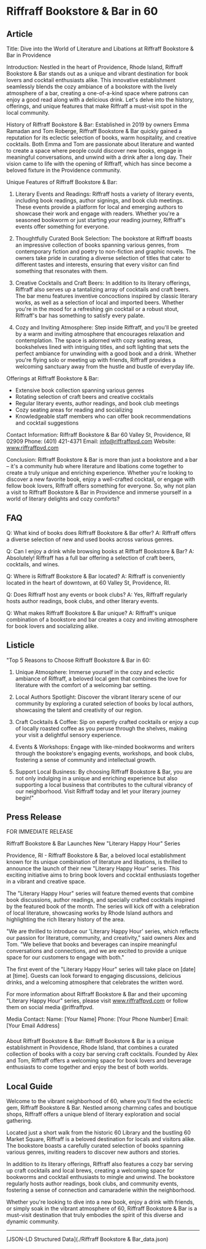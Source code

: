 # Riffraff Bookstore & Bar in 60

## Article
Title: Dive into the World of Literature and Libations at Riffraff Bookstore & Bar in Providence

Introduction:
Nestled in the heart of Providence, Rhode Island, Riffraff Bookstore & Bar stands out as a unique and vibrant destination for book lovers and cocktail enthusiasts alike. This innovative establishment seamlessly blends the cozy ambiance of a bookstore with the lively atmosphere of a bar, creating a one-of-a-kind space where patrons can enjoy a good read along with a delicious drink. Let's delve into the history, offerings, and unique features that make Riffraff a must-visit spot in the local community.

History of Riffraff Bookstore & Bar:
Established in 2019 by owners Emma Ramadan and Tom Roberge, Riffraff Bookstore & Bar quickly gained a reputation for its eclectic selection of books, warm hospitality, and creative cocktails. Both Emma and Tom are passionate about literature and wanted to create a space where people could discover new books, engage in meaningful conversations, and unwind with a drink after a long day. Their vision came to life with the opening of Riffraff, which has since become a beloved fixture in the Providence community.

Unique Features of Riffraff Bookstore & Bar:

1. Literary Events and Readings:
Riffraff hosts a variety of literary events, including book readings, author signings, and book club meetings. These events provide a platform for local and emerging authors to showcase their work and engage with readers. Whether you're a seasoned bookworm or just starting your reading journey, Riffraff's events offer something for everyone.

2. Thoughtfully Curated Book Selection:
The bookstore at Riffraff boasts an impressive collection of books spanning various genres, from contemporary fiction and poetry to non-fiction and graphic novels. The owners take pride in curating a diverse selection of titles that cater to different tastes and interests, ensuring that every visitor can find something that resonates with them.

3. Creative Cocktails and Craft Beers:
In addition to its literary offerings, Riffraff also serves up a tantalizing array of cocktails and craft beers. The bar menu features inventive concoctions inspired by classic literary works, as well as a selection of local and imported beers. Whether you're in the mood for a refreshing gin cocktail or a robust stout, Riffraff's bar has something to satisfy every palate.

4. Cozy and Inviting Atmosphere:
Step inside Riffraff, and you'll be greeted by a warm and inviting atmosphere that encourages relaxation and contemplation. The space is adorned with cozy seating areas, bookshelves lined with intriguing titles, and soft lighting that sets the perfect ambiance for unwinding with a good book and a drink. Whether you're flying solo or meeting up with friends, Riffraff provides a welcoming sanctuary away from the hustle and bustle of everyday life.

Offerings at Riffraff Bookstore & Bar:
- Extensive book collection spanning various genres
- Rotating selection of craft beers and creative cocktails
- Regular literary events, author readings, and book club meetings
- Cozy seating areas for reading and socializing
- Knowledgeable staff members who can offer book recommendations and cocktail suggestions

Contact Information:
Riffraff Bookstore & Bar
60 Valley St, Providence, RI 02909
Phone: (401) 421-4371
Email: info@riffraffpvd.com
Website: www.riffraffpvd.com

Conclusion:
Riffraff Bookstore & Bar is more than just a bookstore and a bar – it's a community hub where literature and libations come together to create a truly unique and enriching experience. Whether you're looking to discover a new favorite book, enjoy a well-crafted cocktail, or engage with fellow book lovers, Riffraff offers something for everyone. So, why not plan a visit to Riffraff Bookstore & Bar in Providence and immerse yourself in a world of literary delights and cozy comforts?

## FAQ
Q: What kind of books does Riffraff Bookstore & Bar offer?
A: Riffraff offers a diverse selection of new and used books across various genres.

Q: Can I enjoy a drink while browsing books at Riffraff Bookstore & Bar?
A: Absolutely! Riffraff has a full bar offering a selection of craft beers, cocktails, and wines.

Q: Where is Riffraff Bookstore & Bar located?
A: Riffraff is conveniently located in the heart of downtown, at 60 Valley St, Providence, RI.

Q: Does Riffraff host any events or book clubs?
A: Yes, Riffraff regularly hosts author readings, book clubs, and other literary events.

Q: What makes Riffraff Bookstore & Bar unique?
A: Riffraff's unique combination of a bookstore and bar creates a cozy and inviting atmosphere for book lovers and socializing alike.

## Listicle
"Top 5 Reasons to Choose Riffraff Bookstore & Bar in 60:

1. Unique Atmosphere: Immerse yourself in the cozy and eclectic ambiance of Riffraff, a beloved local gem that combines the love for literature with the comfort of a welcoming bar setting.

2. Local Authors Spotlight: Discover the vibrant literary scene of our community by exploring a curated selection of books by local authors, showcasing the talent and creativity of our region.

3. Craft Cocktails & Coffee: Sip on expertly crafted cocktails or enjoy a cup of locally roasted coffee as you peruse through the shelves, making your visit a delightful sensory experience.

4. Events & Workshops: Engage with like-minded bookworms and writers through the bookstore's engaging events, workshops, and book clubs, fostering a sense of community and intellectual growth.

5. Support Local Business: By choosing Riffraff Bookstore & Bar, you are not only indulging in a unique and enriching experience but also supporting a local business that contributes to the cultural vibrancy of our neighborhood. Visit Riffraff today and let your literary journey begin!"

## Press Release
FOR IMMEDIATE RELEASE

Riffraff Bookstore & Bar Launches New "Literary Happy Hour" Series

Providence, RI - Riffraff Bookstore & Bar, a beloved local establishment known for its unique combination of literature and libations, is thrilled to announce the launch of their new "Literary Happy Hour" series. This exciting initiative aims to bring book lovers and cocktail enthusiasts together in a vibrant and creative space.

The "Literary Happy Hour" series will feature themed events that combine book discussions, author readings, and specially crafted cocktails inspired by the featured book of the month. The series will kick off with a celebration of local literature, showcasing works by Rhode Island authors and highlighting the rich literary history of the area.

"We are thrilled to introduce our 'Literary Happy Hour' series, which reflects our passion for literature, community, and creativity," said owners Alex and Tom. "We believe that books and beverages can inspire meaningful conversations and connections, and we are excited to provide a unique space for our customers to engage with both."

The first event of the "Literary Happy Hour" series will take place on [date] at [time]. Guests can look forward to engaging discussions, delicious drinks, and a welcoming atmosphere that celebrates the written word.

For more information about Riffraff Bookstore & Bar and their upcoming "Literary Happy Hour" series, please visit www.riffraffpvd.com or follow them on social media @riffraffpvd.

Media Contact:
Name: [Your Name]
Phone: [Your Phone Number]
Email: [Your Email Address]

###

About Riffraff Bookstore & Bar:
Riffraff Bookstore & Bar is a unique establishment in Providence, Rhode Island, that combines a curated collection of books with a cozy bar serving craft cocktails. Founded by Alex and Tom, Riffraff offers a welcoming space for book lovers and beverage enthusiasts to come together and enjoy the best of both worlds.

## Local Guide
Welcome to the vibrant neighborhood of 60, where you'll find the eclectic gem, Riffraff Bookstore & Bar. Nestled among charming cafes and boutique shops, Riffraff offers a unique blend of literary exploration and social gathering.

Located just a short walk from the historic 60 Library and the bustling 60 Market Square, Riffraff is a beloved destination for locals and visitors alike. The bookstore boasts a carefully curated selection of books spanning various genres, inviting readers to discover new authors and stories.

In addition to its literary offerings, Riffraff also features a cozy bar serving up craft cocktails and local brews, creating a welcoming space for bookworms and cocktail enthusiasts to mingle and unwind. The bookstore regularly hosts author readings, book clubs, and community events, fostering a sense of connection and camaraderie within the neighborhood.

Whether you're looking to dive into a new book, enjoy a drink with friends, or simply soak in the vibrant atmosphere of 60, Riffraff Bookstore & Bar is a must-visit destination that truly embodies the spirit of this diverse and dynamic community.


---

[JSON-LD Structured Data](./Riffraff Bookstore & Bar_data.json)
